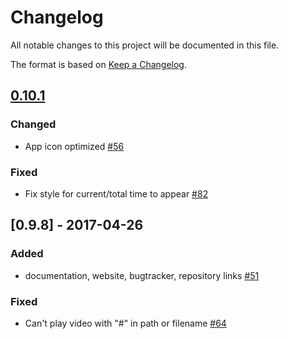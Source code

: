 # Changelog

All notable changes to this project will be documented in this file.

The format is based on [Keep a Changelog](http://keepachangelog.com/en/1.0.0/).

## [0.10.1]

### Changed 

- App icon optimized [#56](https://github.com/owncloud/files_videoplayer/pull/56)

### Fixed

- Fix style for current/total time to appear [#82](https://github.com/owncloud/files_videoplayer/pull/82)

## [0.9.8] - 2017-04-26

### Added
- documentation, website, bugtracker, repository links [#51](https://github.com/owncloud/files_videoplayer/pull/51)

### Fixed
- Can't play video with "#" in path or filename [#64](https://github.com/owncloud/files_videoplayer/pull/64)

[0.10.1]: https://github.com/owncloud/files_videoplayer/compare/v10.0.0...v0.10.1
